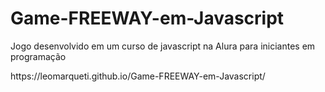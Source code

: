 # Game-FREEWAY-em-Javascript
Jogo desenvolvido em um curso de javascript na Alura para iniciantes em programação

<!-- LINK  --> https://leomarqueti.github.io/Game-FREEWAY-em-Javascript/
